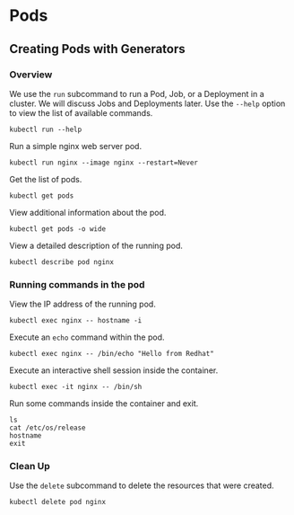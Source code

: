 # Pods

## Creating Pods with Generators

### Overview

We use the `run` subcommand to run a Pod, Job, or a Deployment in a cluster. We will discuss Jobs and Deployments later. Use the `--help` option to view the list of available commands.


`kubectl run --help`

Run a simple nginx web server pod.

`kubectl run nginx --image nginx --restart=Never`

Get the list of pods.

`kubectl get pods`

View additional information about the pod.

`kubectl get pods -o wide`

View a detailed description of the running pod.

`kubectl describe pod nginx`


### Running commands in the pod

View the IP address of the running pod.

`kubectl exec nginx -- hostname -i`

Execute an `echo` command within the pod.

`kubectl exec nginx -- /bin/echo "Hello from Redhat"`

Execute an interactive shell session inside the container.

`kubectl exec -it nginx -- /bin/sh`

Run some commands inside the container and exit.
```
ls
cat /etc/os/release
hostname
exit
```

### Clean Up

Use the `delete` subcommand to delete the resources that were created.

`kubectl delete pod nginx`
